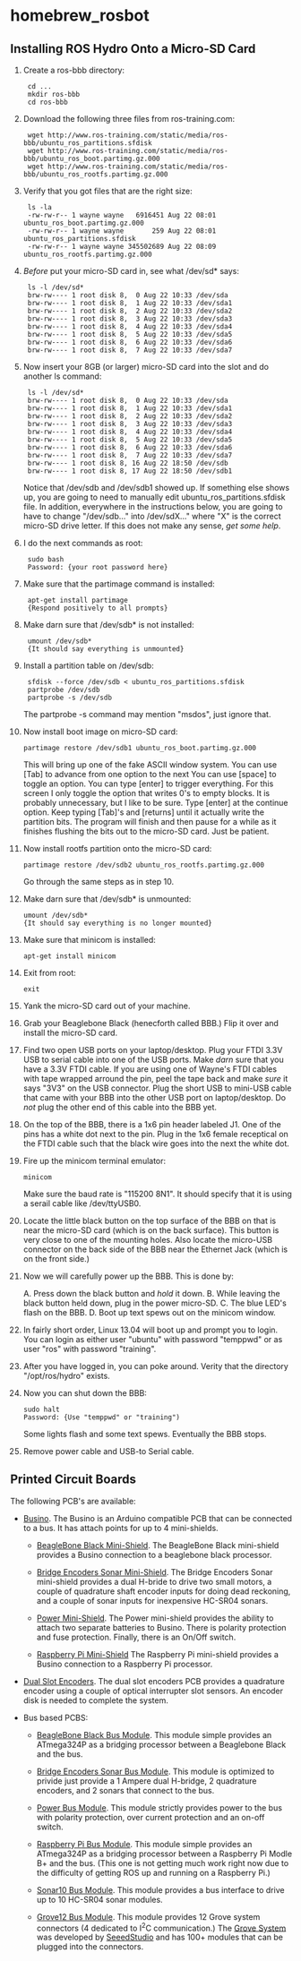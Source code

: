 # homebrew_rosbot

## Installing ROS Hydro Onto a Micro-SD Card

1. Create a ros-bbb directory:

        cd ...
        mkdir ros-bbb
        cd ros-bbb

2. Download the following three files from ros-training.com:

        wget http://www.ros-training.com/static/media/ros-bbb/ubuntu_ros_partitions.sfdisk
        wget http://www.ros-training.com/static/media/ros-bbb/ubuntu_ros_boot.partimg.gz.000
        wget http://www.ros-training.com/static/media/ros-bbb/ubuntu_ros_rootfs.partimg.gz.000

3. Verify that you got files that are the right size:

        ls -la
        -rw-rw-r-- 1 wayne wayne   6916451 Aug 22 08:01 ubuntu_ros_boot.partimg.gz.000
        -rw-rw-r-- 1 wayne wayne       259 Aug 22 08:01 ubuntu_ros_partitions.sfdisk
        -rw-rw-r-- 1 wayne wayne 345502689 Aug 22 08:09 ubuntu_ros_rootfs.partimg.gz.000

4. *Before* put your micro-SD card in, see what /dev/sd* says:

        ls -l /dev/sd*
        brw-rw---- 1 root disk 8,  0 Aug 22 10:33 /dev/sda
        brw-rw---- 1 root disk 8,  1 Aug 22 10:33 /dev/sda1
        brw-rw---- 1 root disk 8,  2 Aug 22 10:33 /dev/sda2
        brw-rw---- 1 root disk 8,  3 Aug 22 10:33 /dev/sda3
        brw-rw---- 1 root disk 8,  4 Aug 22 10:33 /dev/sda4
        brw-rw---- 1 root disk 8,  5 Aug 22 10:33 /dev/sda5
        brw-rw---- 1 root disk 8,  6 Aug 22 10:33 /dev/sda6
        brw-rw---- 1 root disk 8,  7 Aug 22 10:33 /dev/sda7

5. Now insert your 8GB (or larger) micro-SD card into the slot and
   do another ls command:

        ls -l /dev/sd*
        brw-rw---- 1 root disk 8,  0 Aug 22 10:33 /dev/sda
        brw-rw---- 1 root disk 8,  1 Aug 22 10:33 /dev/sda1
        brw-rw---- 1 root disk 8,  2 Aug 22 10:33 /dev/sda2
        brw-rw---- 1 root disk 8,  3 Aug 22 10:33 /dev/sda3
        brw-rw---- 1 root disk 8,  4 Aug 22 10:33 /dev/sda4
        brw-rw---- 1 root disk 8,  5 Aug 22 10:33 /dev/sda5
        brw-rw---- 1 root disk 8,  6 Aug 22 10:33 /dev/sda6
        brw-rw---- 1 root disk 8,  7 Aug 22 10:33 /dev/sda7
        brw-rw---- 1 root disk 8, 16 Aug 22 18:50 /dev/sdb
        brw-rw---- 1 root disk 8, 17 Aug 22 18:50 /dev/sdb1

   Notice that /dev/sdb and /dev/sdb1 showed up.  If something
   else shows up, you are going to need to manually edit
   ubuntu_ros_partitions.sfdisk file.  In addition, everywhere in
   the instructions below, you are going to have to change
   "/dev/sdb..." into /dev/sdX..." where "X" is the correct
   micro-SD drive letter.  If this does not make any sense,
   *get some help*.

6. I do the next commands as root:

        sudo bash
        Password: {your root password here}

7. Make sure that the partimage command is installed:

        apt-get install partimage
        {Respond positively to all prompts}

8. Make darn sure that /dev/sdb* is not installed:

        umount /dev/sdb*
        {It should say everything is unmounted}

9. Install a partition table on /dev/sdb:

        sfdisk --force /dev/sdb < ubuntu_ros_partitions.sfdisk
        partprobe /dev/sdb
        partprobe -s /dev/sdb

   The partprobe -s command may mention "msdos", just ignore that.

10. Now install boot image on micro-SD card:

        partimage restore /dev/sdb1 ubuntu_ros_boot.partimg.gz.000

    This will bring up one of the fake ASCII window system.
    You can use [Tab] to advance from one option to the next
    You can use [space] to toggle an option.
    You can type [enter] to trigger everything.
    For this screen I only toggle the option that writes 0's
    to empty blocks.  It is probably unnecessary, but I like
    to be sure.  Type [enter] at the continue option.  Keep
    typing [Tab]'s and [returns] until it actually write the
    partition bits.  The program will finish and then pause
    for a while as it finishes flushing the bits out to the
    micro-SD card.  Just be patient.

11. Now install rootfs partition onto the micro-SD card:

        partimage restore /dev/sdb2 ubuntu_ros_rootfs.partimg.gz.000
                
    Go through the same steps as in step 10.

12. Make darn sure that /dev/sdb* is unmounted:

        umount /dev/sdb*
        {It should say everything is no longer mounted}

14. Make sure that minicom is installed:

        apt-get install minicom

14. Exit from root:

        exit

15. Yank the micro-SD card out of your machine.

16. Grab your Beaglebone Black (henecforth called BBB.)  Flip it
    over and install the micro-SD card.

17. Find two open USB ports on your laptop/desktop.  Plug your
    FTDI 3.3V USB to serial cable into one of the USB ports.
    Make *darn* sure that you have a 3.3V FTDI cable.  If you
    are using one of Wayne's FTDI cables with tape wrapped
    arround the pin, peel the tape back and make *sure* it
    says "3V3" on the USB connector.  Plug the short USB to
    mini-USB cable that came with your BBB into the other USB
    port on laptop/desktop.  Do *not* plug the other end of
    this cable into the BBB yet.

18. On the top of the BBB, there is a 1x6 pin header labeled J1.
    One of the pins has a white dot next to the pin.  Plug in
    the 1x6 female receptical on the FTDI cable such that the
    black wire goes into the next the white dot.

19. Fire up the minicom terminal emulator:

        minicom

    Make sure the baud rate is "115200 8N1".  It should specify
    that it is using a serail cable like /dev/ttyUSB0.

20. Locate the little black button on the top surface of the BBB
    on that is near the micro-SD card (which is on the back surface).
    This button is very close to one of the mounting holes.  Also
    locate the micro-USB connector on the back side of the BBB
    near the Ethernet Jack (which is on the front side.)

21. Now we will carefully power up the BBB.  This is done by:

    A. Press down the black button and *hold* it down.
    B. While leaving the black button held down, plug in
       the power micro-SD.
    C. The blue LED's flash on the BBB.
    D. Boot up text spews out on the minicom window.

22. In fairly short order, Linux 13.04 will boot up and prompt
    you to login.  You can login as either user "ubuntu" with
    password "temppwd" or as user "ros" with password "training".

23. After you have logged in, you can poke around.  Verity that
    the directory "/opt/ros/hydro" exists.

24. Now you can shut down the BBB:

        sudo halt
        Password: {Use "temppwd" or "training")

    Some lights flash and some text spews.  Eventually the BBB
    stops.

25. Remove power cable and USB-to Serial cable.

## Printed Circuit Boards

The following PCB's are available:

* [Busino](https://github.com/waynegramlich/busino).
  The Busino is an Arduino compatible PCB that can be connected
  to a bus.  It has attach points for up to 4 mini-shields.

  * [BeagleBone Black Mini-Shield](https://github.com/waynegramlich/mini_beaglebone_black).
    The BeagleBone Black mini-shield provides a Busino connection to
    a beaglebone black processor.

  * [Bridge Encoders Sonar Mini-Shield](https://github.com/waynegramlich/mini_bridge_encoders_sonar).
    The Bridge Encoders Sonar mini-shield provides a dual H-bride
    to drive two small motors, a couple of quadrature shaft encoder
    inputs for doing dead reckoning, and a couple of sonar inputs
    for inexpensive HC-SR04 sonars.

  * [Power Mini-Shield](https://github.com/waynegramlich/mini_power).
    The Power mini-shield provides the ability to attach two separate
    batteries to Busino.  There is polarity protection and fuse
    protection.  Finally, there is an On/Off switch.

  * [Raspberry Pi Mini-Shield](https://github.com/waynegramlich/mini_raspberry_pi)
    The Raspberry Pi mini-shield provides a Busino connection to
    a Raspberry Pi processor.

* [Dual Slot Encoders](https://github.com/waynegramlich/dual_slot_encoders).
    The dual slot encoders PCB provides a quadrature encoder using
    a couple of optical interrupter slot sensors.  An encoder disk
    is needed to complete the system.

* Bus based PCBS:

  * [BeagleBone Black Bus Module](https://github.com/waynegramlich/bus_beaglebone).
    This module simple provides an ATmega324P as a bridging processor
    between a Beaglebone Black and the bus.

  * [Bridge Encoders Sonar Bus Module](https://github.com/waynegramlich/bus_bridge_encoders_sonar).
    This module is optimized to privide just provide a 1 Ampere dual
    H-bridge, 2 quadrature encoders, and 2 sonars that connect to the
    bus.

  * [Power Bus Module](https://github.com/waynegramlich/bus_power).
    This module strictly provides power to the bus with polarity
    protection, over current protection and an on-off switch.

  * [Raspberry Pi Bus Module](https://github.com/waynegramlich/bus_raspberry_pi).
    This module simple provides an ATmega324P as a bridging processor
    between a Raspberry Pi Modle B+ and the bus.  (This one is not getting
    much work right now due to the difficulty of getting ROS up and running
    on a Raspberry Pi.)

  * [Sonar10 Bus Module](https://github.com/waynegramlich/bus_sonar10).
    This module provides a bus interface to drive up to 10 HC-SR04
    sonar modules.

  * [Grove12 Bus Module](https://github.com/waynegramlich/bus_grove10).
    This module provides 12 Grove system connectors (4 dedicated to
    I<Sup>2</Sup>C communication.)  The
    [Grove System](http://www.seeedstudio.com/wiki/GROVE_System) was
    developed by [SeeedStudio](http://www.seeedstudio.com/) and
    has 100+ modules that can be plugged into the connectors.



